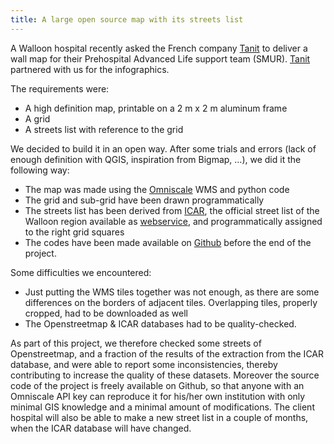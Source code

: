```yaml
---
title: A large open source map with its streets list
---
```


A Walloon hospital recently asked the French company <a href='http://www.tanit-developpement.com/'>Tanit</a> to deliver a wall map for their Prehospital Advanced Life support team (SMUR). <a href='http://www.tanit-developpement.com/'>Tanit</a> partnered with us for the infographics.

The requirements were:
<ul>
<li>A high definition map, printable on a 2 m x 2 m aluminum frame</li>
<li>A grid</li>
<li>A streets list with reference to the grid</li>
</ul>

We decided to build it in an open way. After some trials and errors (lack of enough definition with QGIS, inspiration from Bigmap, …), we did it the following way:
<ul>
<li>The map was made using the <a href='https://omniscale.com/'>Omniscale</a> WMS and python code </li>
<li>The grid and sub-grid have been drawn programmatically  </li>
<li>The streets list has been derived from <a href='http://geoportail.wallonie.be/catalogue/a42b4111-ea2c-4a26-8edc-5b9ca2cb6c9d.html'>ICAR</a>, the official street list of the Walloon region available as <a href='http://geoportail.wallonie.be/catalogue/2998bccd-dae4-49fb-b6a5-867e6c37680f.html'>webservice</a>, and programmatically assigned to the right grid squares</li>
<li>The codes have been made available on <a href='https://github.com/ccloquet/streetslist'>Github</a> before the end of the project.</li>
</ul>

Some difficulties we encountered:
<ul>
<li>Just putting the WMS tiles together was not enough, as there are some differences on the borders of adjacent tiles. Overlapping tiles, properly cropped, had to be downloaded as well</li>
<li>The Openstreetmap & ICAR databases had to be quality-checked.</li>
</ul>

As part of this project, we therefore checked some streets of Openstreetmap, and a fraction of the results of the extraction from the ICAR database, and were able to report some inconsistencies, thereby contributing to increase the quality of these datasets. Moreover the source code of the project is freely available on Github, so that anyone with an Omniscale API key can reproduce it for his/her own institution with only minimal GIS knowledge and a minimal amount of modifications. The client hospital will also be able to make a new street list in a couple of months, when the ICAR database will have changed.
	 

